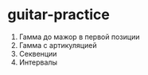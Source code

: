 # guitar-practice
1. Гамма до мажор в первой позиции
2. Гамма с артикуляцией
3. Секвенции
4. Интервалы

